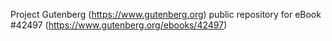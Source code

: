Project Gutenberg (https://www.gutenberg.org) public repository for eBook #42497 (https://www.gutenberg.org/ebooks/42497)
